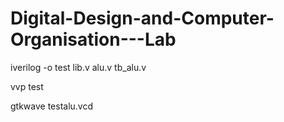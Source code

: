 # Digital-Design-and-Computer-Organisation---Lab

iverilog -o test lib.v alu.v tb_alu.v

vvp test

gtkwave testalu.vcd
